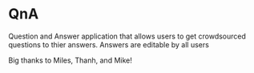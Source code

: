 QnA
===

Question and Answer application that allows users to get crowdsourced questions to thier answers. Answers are editable by all users


Big thanks to Miles, Thanh, and Mike!
